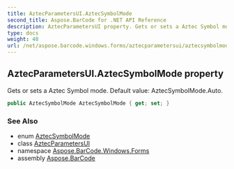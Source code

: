```yaml
---
title: AztecParametersUI.AztecSymbolMode
second_title: Aspose.BarCode for .NET API Reference
description: AztecParametersUI property. Gets or sets a Aztec Symbol mode. Default value AztecSymbolMode.Auto
type: docs
weight: 40
url: /net/aspose.barcode.windows.forms/aztecparametersui/aztecsymbolmode/
---
```

## AztecParametersUI.AztecSymbolMode property

Gets or sets a Aztec Symbol mode. Default value: AztecSymbolMode.Auto.

```csharp
public AztecSymbolMode AztecSymbolMode { get; set; }
```

### See Also

* enum [AztecSymbolMode](../../../aspose.barcode.generation/aztecsymbolmode/)
* class [AztecParametersUI](../)
* namespace [Aspose.BarCode.Windows.Forms](../../../aspose.barcode.windows.forms/)
* assembly [Aspose.BarCode](../../../)


